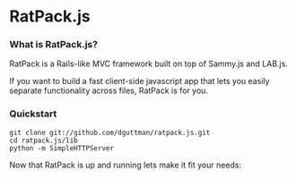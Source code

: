 RatPack.js
===

### What is RatPack.js?

RatPack is a Rails-like MVC framework built on top of Sammy.js and LAB.js. 

If you want to build a fast client-side javascript app that lets you easily separate functionality across files, RatPack is for you.

### Quickstart

    git clone git://github.com/dguttman/ratpack.js.git
    cd ratpack.js/lib
    python -m SimpleHTTPServer
  
Now that RatPack is up and running lets make it fit your needs: